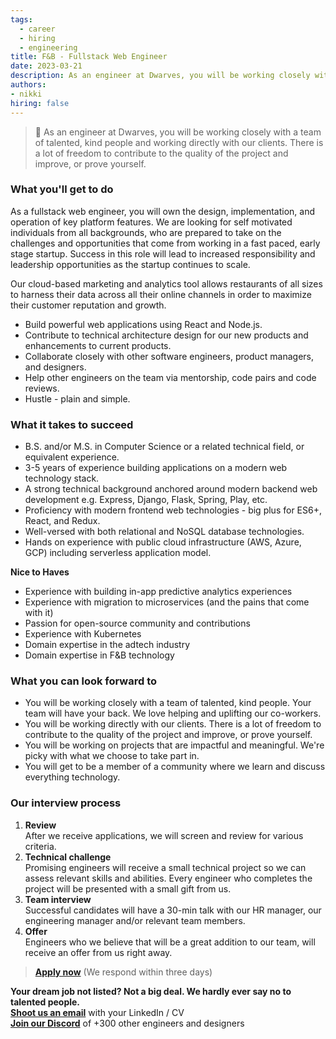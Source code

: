```yaml
---
tags:
  - career
  - hiring
  - engineering
title: F&B - Fullstack Web Engineer
date: 2023-03-21
description: As an engineer at Dwarves, you will be working closely with a team of talented, kind people and working directly with our clients. There is a lot of freedom to contribute to the quality of the project and improve, or prove yourself
authors:
- nikki
hiring: false
---
```

> 🤝 As an engineer at Dwarves, you will be working closely with a team of talented, kind people and working directly with our clients. There is a lot of freedom to contribute to the quality of the project and improve, or prove yourself.

### What you'll get to do
As a fullstack web engineer, you will own the design, implementation, and operation of key platform features. We are looking for self motivated individuals from all backgrounds, who are prepared to take on the challenges and opportunities that come from working in a fast paced, early stage startup. Success in this role will lead to increased responsibility and leadership opportunities as the startup continues to scale.

Our cloud-based marketing and analytics tool allows restaurants of all sizes to harness their data across all their online channels in order to maximize their customer reputation and growth.
- Build powerful web applications using React and Node.js.
- Contribute to technical architecture design for our new products and enhancements to current products.
- Collaborate closely with other software engineers, product managers, and designers.
- Help other engineers on the team via mentorship, code pairs and code reviews.
- Hustle - plain and simple.

### What it takes to succeed
- B.S. and/or M.S. in Computer Science or a related technical field, or equivalent experience.
- 3-5 years of experience building applications on a modern web technology stack.
- A strong technical background anchored around modern backend web development e.g. Express, Django, Flask, Spring, Play, etc.
- Proficiency with modern frontend web technologies - big plus for ES6+, React, and Redux.
- Well-versed with both relational and NoSQL database technologies.
- Hands on experience with public cloud infrastructure (AWS, Azure, GCP) including serverless application model.

**Nice to Haves**
- Experience with building in-app predictive analytics experiences
- Experience with migration to microservices (and the pains that come with it)
- Passion for open-source community and contributions
- Experience with Kubernetes
- Domain expertise in the adtech industry
- Domain expertise in F&B technology

### What you can look forward to
- You will be working closely with a team of talented, kind people. Your team will have your back. We love helping and uplifting our co-workers.
- You will be working directly with our clients. There is a lot of freedom to contribute to the quality of the project and improve, or prove yourself.
- You will be working on projects that are impactful and meaningful. We're picky with what we choose to take part in.
- You will get to be a member of a community where we learn and discuss everything technology.

### Our interview process
1. **Review**<br>After we receive applications, we will screen and review for various criteria.
2. **Technical challenge**<br>Promising engineers will receive a small technical project so we can assess relevant skills and abilities. Every engineer who completes the project will be presented with a small gift from us.
3. **Team interview**<br>Successful candidates will have a 30-min talk with our HR manager, our engineering manager and/or relevant team members.
4. **Offer**<br>Engineers who we believe that will be a great addition to our team, will receive an offer from us right away.

> **[Apply now](mailto:spawn@d.foundation)** (We respond within three days)

**Your dream job not listed? Not a big deal. We hardly ever say no to talented people.**\
[**Shoot us an email**](mailto:spawn@dwarvesv.com) with your LinkedIn / CV\
[**Join our Discord**](https://discord.gg/dwarvesv) of +300 other engineers and designers